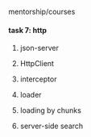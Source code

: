 mentorship/courses 

#### task 7: http ####

1. json-server

2. HttpClient

3. interceptor

4. loader

5. loading by chunks

6. server-side search
